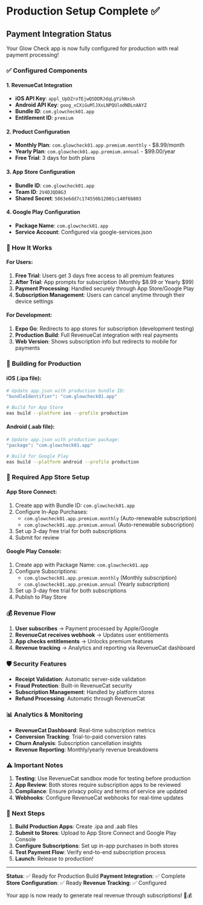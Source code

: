 # Production Setup Complete ✅

## Payment Integration Status
Your Glow Check app is now fully configured for production with real payment processing!

### ✅ Configured Components

#### 1. RevenueCat Integration
- **iOS API Key**: `appl_UpDZroTEjwQSDDRJdqLgYihNxsh`
- **Android API Key**: `goog_xCXiGuMlJXxLNPQUlodNDLnAAYZ`
- **Bundle ID**: `com.glowcheck01.app`
- **Entitlement ID**: `premium`

#### 2. Product Configuration
- **Monthly Plan**: `com.glowcheck01.app.premium.monthly` - $8.99/month
- **Yearly Plan**: `com.glowcheck01.app.premium.annual` - $99.00/year
- **Free Trial**: 3 days for both plans

#### 3. App Store Configuration
- **Bundle ID**: `com.glowcheck01.app`
- **Team ID**: `2V4DJQD8G3`
- **Shared Secret**: `5063e6dd7c174550b12001c140f6b803`

#### 4. Google Play Configuration
- **Package Name**: `com.glowcheck01.app`
- **Service Account**: Configured via google-services.json

### 🚀 How It Works

#### For Users:
1. **Free Trial**: Users get 3 days free access to all premium features
2. **After Trial**: App prompts for subscription (Monthly $8.99 or Yearly $99)
3. **Payment Processing**: Handled securely through App Store/Google Play
4. **Subscription Management**: Users can cancel anytime through their device settings

#### For Development:
1. **Expo Go**: Redirects to app stores for subscription (development testing)
2. **Production Build**: Full RevenueCat integration with real payments
3. **Web Version**: Shows subscription info but redirects to mobile for payments

### 📱 Building for Production

#### iOS (.ipa file):
```bash
# Update app.json with production bundle ID:
"bundleIdentifier": "com.glowcheck01.app"

# Build for App Store
eas build --platform ios --profile production
```

#### Android (.aab file):
```bash
# Update app.json with production package:
"package": "com.glowcheck01.app"

# Build for Google Play
eas build --platform android --profile production
```

### 🔧 Required App Store Setup

#### App Store Connect:
1. Create app with Bundle ID: `com.glowcheck01.app`
2. Configure In-App Purchases:
   - `com.glowcheck01.app.premium.monthly` (Auto-renewable subscription)
   - `com.glowcheck01.app.premium.annual` (Auto-renewable subscription)
3. Set up 3-day free trial for both subscriptions
4. Submit for review

#### Google Play Console:
1. Create app with Package Name: `com.glowcheck01.app`
2. Configure Subscriptions:
   - `com.glowcheck01.app.premium.monthly` (Monthly subscription)
   - `com.glowcheck01.app.premium.annual` (Yearly subscription)
3. Set up 3-day free trial for both subscriptions
4. Publish to Play Store

### 💰 Revenue Flow

1. **User subscribes** → Payment processed by Apple/Google
2. **RevenueCat receives webhook** → Updates user entitlements
3. **App checks entitlements** → Unlocks premium features
4. **Revenue tracking** → Analytics and reporting via RevenueCat dashboard

### 🛡️ Security Features

- **Receipt Validation**: Automatic server-side validation
- **Fraud Protection**: Built-in RevenueCat security
- **Subscription Management**: Handled by platform stores
- **Refund Processing**: Automatic through RevenueCat

### 📊 Analytics & Monitoring

- **RevenueCat Dashboard**: Real-time subscription metrics
- **Conversion Tracking**: Trial-to-paid conversion rates
- **Churn Analysis**: Subscription cancellation insights
- **Revenue Reporting**: Monthly/yearly revenue breakdowns

### ⚠️ Important Notes

1. **Testing**: Use RevenueCat sandbox mode for testing before production
2. **App Review**: Both stores require subscription apps to be reviewed
3. **Compliance**: Ensure privacy policy and terms of service are updated
4. **Webhooks**: Configure RevenueCat webhooks for real-time updates

### 🎯 Next Steps

1. **Build Production Apps**: Create .ipa and .aab files
2. **Submit to Stores**: Upload to App Store Connect and Google Play Console
3. **Configure Subscriptions**: Set up in-app purchases in both stores
4. **Test Payment Flow**: Verify end-to-end subscription process
5. **Launch**: Release to production!

---

**Status**: ✅ Ready for Production Build
**Payment Integration**: ✅ Complete
**Store Configuration**: ✅ Ready
**Revenue Tracking**: ✅ Configured

Your app is now ready to generate real revenue through subscriptions! 🚀💰